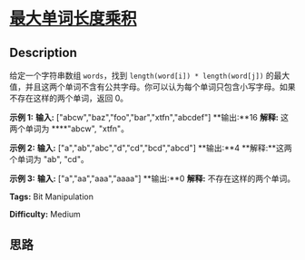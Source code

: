 # [最大单词长度乘积][title]

## Description

给定一个字符串数组 `words`，找到 `length(word[i]) * length(word[j])`
的最大值，并且这两个单词不含有公共字母。你可以认为每个单词只包含小写字母。如果不存在这样的两个单词，返回 0。

**示例  1:**
            **输入:** ["abcw","baz","foo","bar","xtfn","abcdef"]    **输出:**16     **解释:** 这两个单词为 ****"abcw", "xtfn"。

**示例 2:**
            **输入:** ["a","ab","abc","d","cd","bcd","abcd"]    **输出:**4     **解释:**这两个单词为 "ab", "cd"。

**示例 3:**
            **输入:** ["a","aa","aaa","aaaa"]    **输出:**0     **解释:** 不存在这样的两个单词。


**Tags:** Bit Manipulation

**Difficulty:** Medium

## 思路

[title]: https://leetcode-cn.com/problems/maximum-product-of-word-lengths
